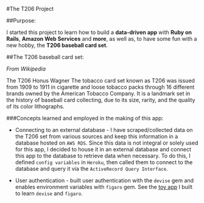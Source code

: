 #The T206 Project

##Purpose:

I started this project to learn how to build a **data-driven app** with **Ruby on Rails**, **Amazon Web Services** and **more**, as well as, to have some fun with a new hobby, the **T206 baseball card set**.

##The T206 baseball card set:

_From Wikipedia_

The T206 Honus Wagner
The tobacco card set known as T206 was issued from 1909 to 1911 in cigarette and loose tobacco packs through 16 different brands owned by the American Tobacco Company. It is a landmark set in the history of baseball card collecting, due to its size, rarity, and the quality of its color lithographs.

###Concepts learned and employed in the making of this app:

* Connecting to an external database - I have scraped/collected data on the T206 set from various sources and keep this information in a database hosted on `AWS RDS`. Since this data is not integral or solely used for this app, I decided to house it in an external database and connect this app to the database to retrieve data when necessary. To do this, I defined `config variables` in `Heroku`, then called them to connect to the database and query it via the `ActiveRecord Query Interface`.

* User authentication - built user authentication with the `devise` gem and enables environment variables with `figaro` gem. See the [toy app](https://github.com/jdesilvio/userapp) I built to learn `devise` and `figaro`.
